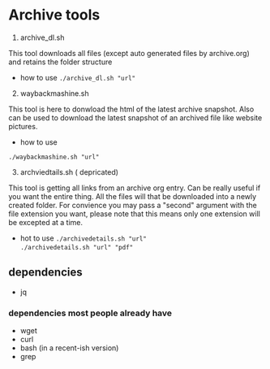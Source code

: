 # Archive tools

1. archive_dl.sh

This tool downloads all files (except auto generated files by archive.org) and retains the folder structure

-   how to use
    `./archive_dl.sh "url"`

2. waybackmashine.sh

This tool is here to donwload the html of the latest archive snapshot.
Also can be used to download the latest snapshot of an archived file like website pictures.

-   how to use

`./waybackmashine.sh "url"`

3. archviedtails.sh ( depricated)

This tool is getting all links from an archive org entry.
Can be really useful if you want the entire thing.
All the files will that be downloaded into a newly created folder.
For convience you may pass a "second" argument with the file extension you want,
please note that this means only one extension will be excepted at a time.

-   hot to use
    `./archivedetails.sh "url"`  
    `./archivedetails.sh "url" "pdf"`

## dependencies

-   jq

### dependencies most people already have

-   wget
-   curl
-   bash (in a recent-ish version)
-   grep
